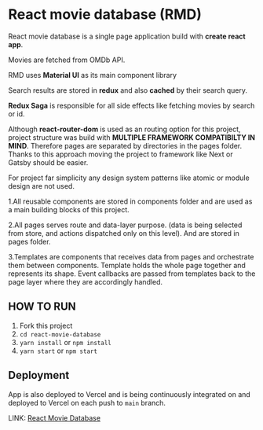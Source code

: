 # React movie database (RMD)

React movie database is a single page application build with **create react app**.

Movies are fetched from OMDb API.

RMD uses **Material UI** as its main component library

Search results are stored in **redux** and also **cached** by their search query.

**Redux Saga** is responsible for all side effects like fetching movies by search or id.

Although **react-router-dom** is used as an routing option for this project, project structure was build with **MULTIPLE FRAMEWORK COMPATIBILTY IN MIND**.
Therefore pages are separated by directories in the pages folder. Thanks to this approach moving the project to framework like Next or Gatsby should be easier.

For project far simplicity any design system patterns like atomic or module design are not used.

1.All reusable components are stored in components folder and are used as a main building blocks of this project.

2.All pages serves route and data-layer purpose. (data is being selected from store, and actions dispatched only on this level). And are stored in pages folder.

3.Templates are components that receives data from pages and orchestrate them between components. Template holds the whole page together and represents its shape. Event callbacks are passed from templates back to the page layer where they are accordingly handled.


## HOW TO RUN

1. Fork this project
2. ```cd react-movie-database```
3. ```yarn install``` or ```npm install```
4. ```yarn start``` or ```npm start```


## Deployment

App is also deployed to Vercel and is being continuously integrated on and deployed to Vercel on each push to ```main``` branch.

LINK: [React Movie Database](https://react-movie-database.vercel.app/)
